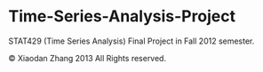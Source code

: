 Time-Series-Analysis-Project
============================

STAT429 (Time Series Analysis) Final Project in Fall 2012 semester.

© Xiaodan Zhang 2013 All Rights reserved.

